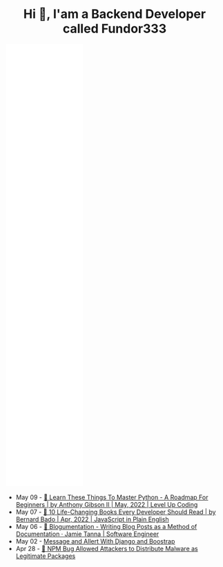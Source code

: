 <h1 align="center">Hi 👋, I'am a Backend Developer called Fundor333</h1>

![Metrics](/github-metrics.svg)

<!-- feed start -->
- May 09 - [🔖 Learn These Things To Master Python - A Roadmap For Beginners | by Anthony Gibson II | May, 2022 | Level Up Coding](https://fundor333.com/social/2022/05/09/learn-these-things-to-master-python---a-roadmap-for-beginners--by-anthony-gibson-ii--may-2022--level-up-coding/)
- May 07 - [🔖 10 Life-Changing Books Every Developer Should Read | by Bernard Bado | Apr, 2022 | JavaScript in Plain English](https://fundor333.com/social/2022/05/07/10-life-changing-books-every-developer-should-read--by-bernard-bado--apr-2022--javascript-in-plain-english/)
- May 06 - [🔖 Blogumentation - Writing Blog Posts as a Method of Documentation · Jamie Tanna | Software Engineer](https://fundor333.com/social/2022/05/06/blogumentation---writing-blog-posts-as-a-method-of-documentation--jamie-tanna--software-engineer/)
- May 02 - [Message and Allert With Django and Boostrap](https://fundor333.com/post/2022/message-and-allert-with-django-and-boostrap/)
- Apr 28 - [🔁 NPM Bug Allowed Attackers to Distribute Malware as Legitimate Packages](https://fundor333.com/social/2022/04/28/1651132591/)
<!-- feed end -->
